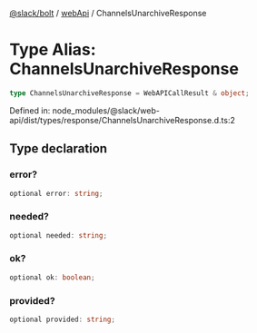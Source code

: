 [@slack/bolt](../../../../index.md) / [webApi](../index.md) / ChannelsUnarchiveResponse

# Type Alias: ChannelsUnarchiveResponse

```ts
type ChannelsUnarchiveResponse = WebAPICallResult & object;
```

Defined in: node\_modules/@slack/web-api/dist/types/response/ChannelsUnarchiveResponse.d.ts:2

## Type declaration

### error?

```ts
optional error: string;
```

### needed?

```ts
optional needed: string;
```

### ok?

```ts
optional ok: boolean;
```

### provided?

```ts
optional provided: string;
```
